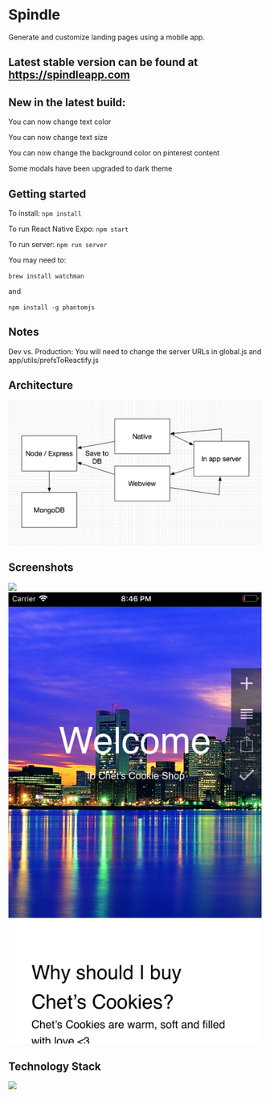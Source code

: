 # Spindle #

Generate and customize landing pages using a mobile app.
 
## Latest stable version can be found at https://spindleapp.com

## New in the latest build: ##

You can now change text color

You can now change text size

You can now change the background color on pinterest content

Some modals have been upgraded to dark theme


## Getting started ##
To install: `npm install`

To run React Native Expo: `npm start`

To run server: `npm run server`

You may need to: 

`brew install watchman`

and 

`npm install -g phantomjs`

## Notes ##

Dev vs. Production: You will need to change the server URLs in global.js and app/utils/prefsToReactify.js

## Architecture ##

![](images/architecture.png?raw=true)

## Screenshots ##

![](images/screenshot.png?raw=true)
![](images/spindle.png?raw=true)

## Technology Stack ##

![](images/techStack.png?raw=true)